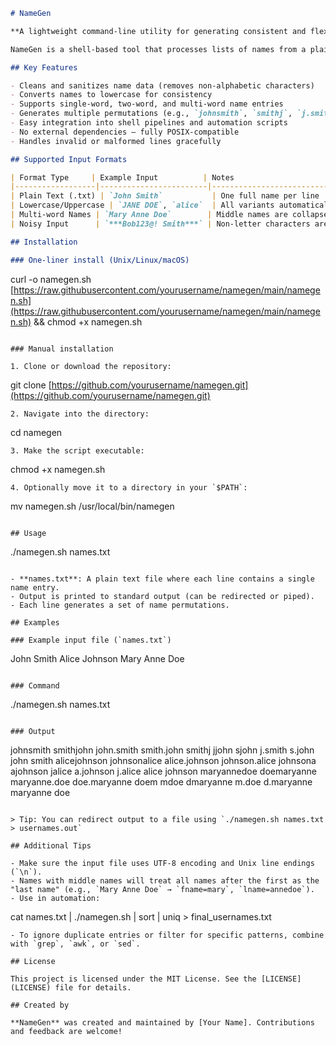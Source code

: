 ```markdown
# NameGen

**A lightweight command-line utility for generating consistent and flexible name-based identifiers from raw input files.**

NameGen is a shell-based tool that processes lists of names from a plain text file and outputs a comprehensive set of permutations. It helps automate the creation of usernames, aliases, or other unique identifiers from human names by standardizing formatting, removing unwanted characters, and offering structured variations. Whether you're managing account provisioning, obfuscating identity strings, or preparing user data for testing environments, NameGen streamlines name normalization and formatting through a fast, dependable CLI interface.

## Key Features

- Cleans and sanitizes name data (removes non-alphabetic characters)
- Converts names to lowercase for consistency
- Supports single-word, two-word, and multi-word name entries
- Generates multiple permutations (e.g., `johnsmith`, `smithj`, `j.smith`)
- Easy integration into shell pipelines and automation scripts
- No external dependencies — fully POSIX-compatible
- Handles invalid or malformed lines gracefully

## Supported Input Formats

| Format Type     | Example Input          | Notes                                 |
|------------------|------------------------|----------------------------------------|
| Plain Text (.txt) | `John Smith`           | One full name per line                |
| Lowercase/Uppercase | `JANE DOE`, `alice`  | All variants automatically normalized |
| Multi-word Names | `Mary Anne Doe`        | Middle names are collapsed into last  |
| Noisy Input      | `***Bob123@! Smith***` | Non-letter characters are removed     |

## Installation

### One-liner install (Unix/Linux/macOS)
```

curl -o namegen.sh [https://raw.githubusercontent.com/yourusername/namegen/main/namegen.sh](https://raw.githubusercontent.com/yourusername/namegen/main/namegen.sh) && chmod +x namegen.sh

```

### Manual installation

1. Clone or download the repository:
```

git clone [https://github.com/yourusername/namegen.git](https://github.com/yourusername/namegen.git)

```
2. Navigate into the directory:
```

cd namegen

```
3. Make the script executable:
```

chmod +x namegen.sh

```
4. Optionally move it to a directory in your `$PATH`:
```

mv namegen.sh /usr/local/bin/namegen

```

## Usage

```

./namegen.sh names.txt

```

- **names.txt**: A plain text file where each line contains a single name entry.
- Output is printed to standard output (can be redirected or piped).
- Each line generates a set of name permutations.

## Examples

### Example input file (`names.txt`)
```

John Smith
Alice Johnson
Mary Anne Doe

```

### Command
```

./namegen.sh names.txt

```

### Output
```

johnsmith
smithjohn
john.smith
smith.john
smithj
jjohn
sjohn
j.smith
s.john
john
smith
alicejohnson
johnsonalice
alice.johnson
johnson.alice
johnsona
ajohnson
jalice
a.johnson
j.alice
alice
johnson
maryannedoe
doemaryanne
maryanne.doe
doe.maryanne
doem
mdoe
dmaryanne
m.doe
d.maryanne
maryanne
doe

```

> Tip: You can redirect output to a file using `./namegen.sh names.txt > usernames.out`

## Additional Tips

- Make sure the input file uses UTF-8 encoding and Unix line endings (`\n`).
- Names with middle names will treat all names after the first as the "last name" (e.g., `Mary Anne Doe` → `fname=mary`, `lname=annedoe`).
- Use in automation:
```

cat names.txt | ./namegen.sh | sort | uniq > final\_usernames.txt

```
- To ignore duplicate entries or filter for specific patterns, combine with `grep`, `awk`, or `sed`.

## License

This project is licensed under the MIT License. See the [LICENSE](LICENSE) file for details.

## Created by

**NameGen** was created and maintained by [Your Name]. Contributions and feedback are welcome!
```
